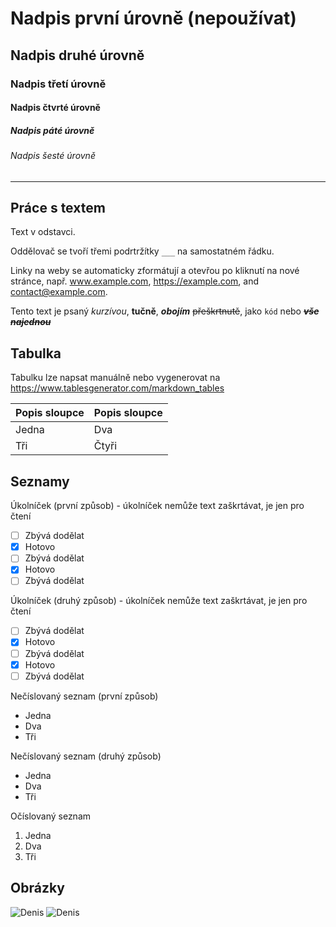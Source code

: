 # Nadpis první úrovně (nepoužívat)

## Nadpis druhé úrovně

### Nadpis třetí úrovně

#### Nadpis čtvrté úrovně

##### Nadpis páté úrovně

###### Nadpis šesté úrovně

___

## Práce s textem

Text v odstavci.

Oddělovač se tvoří třemi podrtržítky `___` na samostatném řádku.

Linky na weby se automaticky zformátují a otevřou po kliknutí na nové stránce, např. www.example.com, https://example.com, and contact@example.com.

Tento text je psaný *kurzívou*, **tučně**, ***obojím*** ~~přeškrtnutě~~, jako `kód` nebo  ***~~vše najednou~~***

## Tabulka

Tabulku lze napsat manuálně nebo vygenerovat na https://www.tablesgenerator.com/markdown_tables

| Popis sloupce     | Popis sloupce |
| ----------------- | ------------- |
| Jedna             | Dva           |
| Tři               | Čtyři         |

## Seznamy

Úkolníček (první způsob) - úkolníček nemůže text zaškrtávat, je jen pro čtení

* [ ] Zbývá dodělat
* [x] Hotovo
* [ ] Zbývá dodělat
* [x] Hotovo
* [ ] Zbývá dodělat

Úkolníček (druhý způsob) - úkolníček nemůže text zaškrtávat, je jen pro čtení

- [ ] Zbývá dodělat
- [x] Hotovo
- [ ] Zbývá dodělat
- [x] Hotovo
- [ ] Zbývá dodělat

Nečíslovaný seznam (první způsob)

* Jedna
* Dva
* Tři

Nečíslovaný seznam (druhý způsob)

- Jedna
- Dva
- Tři

Očíslovaný seznam

1. Jedna
2. Dva
3. Tři

## Obrázky

![Denis](denis-thumb-up.jpg)
![Denis](group.jpg)

